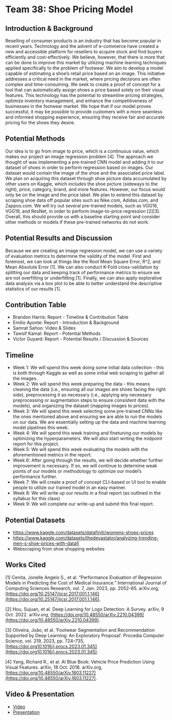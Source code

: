 # Team 38: Shoe Pricing Model

## Introduction & Background

Reselling of consumer products is an industry that has become popular in recent years. Technology and the advent of e-commerce have created a new and accessible platform for resellers to acquire stock and find buyers efficiently and cost-effectively. We believe, however, that there is more that can be done to improve this market by utilizing machine learning techniques applied specifically to the problem of footwear. We aim to develop a model capable of estimating a shoe’s retail price based on an image. This initiative addresses a critical need in the market, where pricing decisions are often complex and time-consuming. We seek to create a proof of concept for a tool that can automatically assign shoes a price based solely on their visual features. This technology has the potential to streamline pricing strategies, optimize inventory management, and enhance the competitiveness of businesses in the footwear market. We hope that if our model proves successful, it may be possible to provide customers with a more seamless and informed shopping experience, ensuring they receive fair and accurate pricing for the shoes they desire.

## Potential Methods

Our idea is to go from image to price, which is a continuous value, which makes our project an image regression problem [4]. The approach we thought of was implementing a pre-trained CNN model and adding it to our dataset of shoes in order to perform regression based on images. Our dataset would contain the image of the shoe and the associated price label. We plan on acquiring this dataset through shoe picture data accumulated by other users on Kaggle, which includes the shoe picture (sideways to the right), price, category, brand, and more features. However, our focus would only be on the image and the price label. We plan to extend this dataset by scraping shoe data off popular sites such as Nike.com, Adidas.com, and Zappos.com. We will try out several pre-trained models, such as VGG16, VGG19, and ResNet, in order to perform image-to-price regression [2][3]. Overall, this should provide us with a baseline starting point and consider other methods or models if these pre-trained networks do not work.

## Potential Results and Discussion

Because we are creating an image regression model, we can use a variety of evaluation metrics to determine the validity of the model. First and foremost, we can look at things like the Root Mean Square Error, R^2, and Mean Absolute Error [1]. We can also conduct K-Fold cross-validation by splitting our data and keeping track of performance metrics to ensure we are not overfitting or underfitting [1]. Finally, we can also apply explorative data analysis via a box plot to be able to better understand the descriptive statistics of our results [1].


## Contribution Table
- Brandon Harris: Report - Timeline & Contribution Table            
- Emilio Ayonte: Report - Introduction & Background                
- Samrat Sahoo: Video & Slides                                    
- Tawsif Kamal: Report - Potential Methods                        
- Victor Guyard: Report - Potential Results / Discussion & Sources 

## Timeline

- Week 1: We will spend this week doing some initial data collection - this is both through Kaggle as well as some initial web scraping to gather all the images.
- Week 2: We will spend this week preparing the data - this means cleaning the data (i.e., ensuring all our images are shoes facing the right side), preprocessing it as necessary (i.e., applying any necessary preprocessing or augmentation steps to ensure consistent data with the models), and organizing the dataset (mapping images to prices).
- Week 3: We will spend this week selecting some pre-trained CNNs like the ones mentioned above and ensuring we are able to run the models on our data. We are essentially setting up the data and machine learning model pipelines this week.
- Week 4: We will spend this week training and finetuning our models by optimizing the hyperparameters. We will also start writing the midpoint report for this project.
- Week 5: We will spend this week evaluating the models with the aforementioned metrics in the report. 
- Week 6: After going through the results, we will decide whether further improvement is necessary. If so, we will continue to determine weak points of our models or methodology to optimize our model’s performance further.
- Week 7: We will create a proof of concept CLI-based or UI tool to enable people to utilize our trained model in an easy manner.
- Week 8: We will write up our results in a final report (as outlined in the syllabus for this class)
- Week 9: We will complete our write-up and submit this final report. 

## Potential Datasets
- https://www.kaggle.com/datasets/datafiniti/womens-shoes-prices
- https://www.kaggle.com/datasets/thedevastator/analyzing-trending-men-s-shoe-prices-with-datafi
- Webscraping from shoe shopping websites

## Works Cited

[1] Cenita, Jonelle Angelo S., et al. “Performance Evaluation of Regression Models in Predicting the Cost of Medical Insurance.” International Journal of Computing Sciences Research, vol. 7, Jan. 2023, pp. 2052–65. arXiv.org, [https://doi.org/10.25147/ijcsr.2017.001.1.146](https://doi.org/10.25147/ijcsr.2017.001.1.146).

[2] Hou, Sujuan, et al. Deep Learning for Logo Detection: A Survey. arXiv, 9 Oct. 2022. arXiv.org, [https://doi.org/10.48550/arXiv.2210.04399](https://doi.org/10.48550/arXiv.2210.04399).

[3] Oliveira, João, et al. ‘Footwear Segmentation and Recommendation Supported by Deep Learning: An Exploratory Proposal’. Procedia Computer Science, vol. 219, 2023, pp. 724–735, [https://doi.org10.1016/j.procs.2023.01.345](https://doi.org10.1016/j.procs.2023.01.345).

[4] Yang, Richard R., et al. AI Blue Book: Vehicle Price Prediction Using Visual Features. arXiv, 18 Oct. 2018. arXiv.org, [https://doi.org/10.48550/arXiv.1803.11227](https://doi.org/10.48550/arXiv.1803.11227).

## Video & Presentation

- [Video](https://youtu.be/ipoQmIiKBfM)
- [Presentation](https://docs.google.com/presentation/d/1QrepxgSp1oowxFkXETYxBXCTLJOTINg0yjObIau99ds/edit?usp=sharing)